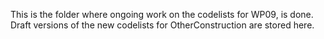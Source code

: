 This is the folder where ongoing work on the codelists for WP09, is done. Draft versions of the new codelists for OtherConstruction are stored here. 